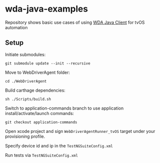 # wda-java-examples

Repository shows basic use cases of using [WDA Java Client](https://github.com/shvul/WebDriverAgent) for tvOS automation

## Setup
Initiate submodules:
```
git submodule update --init --recursive
```
Move to WebDriverAgent folder:
```
cd ./WebDriverAgent
```
Build carthage dependencies:
```
sh ./Scripts/build.sh
```
Switch to application-commands branch to use application install/activate/launch commands:
```
git checkout application-commands
```

Open xcode project and sign `WebDriverAgentRunner_tvOS` target under your provisioning profile.

Specify device id and ip in the `TestNGSuiteConfig.xml`

Run tests via `TestNGSuiteConfig.xml`

